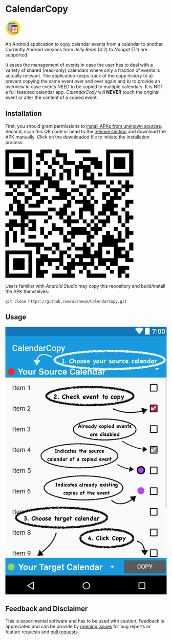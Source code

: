 

# CalendarCopy 

![](app/src/main/res/drawable-mdpi/calendarcopy_round.png)

An Android application to copy calendar events from a calendar to another. Currently Android versions from *Jelly Bean* (4.2) to *Nougat* (7.1) are supported. 

It eases the management of events in case the user has to deal with a variety of shared (read-only) calendars where only a fraction of events is actually relevant.
The application keeps track of the copy history to a) prevent copying the same event over and over again and b) to provide an overview in case events NEED to be copied to multiple calendars.
It is NOT a full featured calendar app.
*CalendarCopy* will **NEVER** touch the original event or alter the content of a copied event.

## Installation

First, you should grant permissions to [install APKs from unknown sources](https://developer.android.com/distribute/marketing-tools/alternative-distribution.html#unknown-sources). Second, scan this QR code or head to the [release section](releases) and download the APK manually. Click on the downloaded file to initiate the installation process. 

![](data/qrcode.png)

Users familiar with *Android Studio* may copy this repository and build/install the APK themselves:

```
git clone https://github.com/aleneum/CalendarCopy.git
```

## Usage

![](data/overview.png)

## Feedback and Disclaimer

This is experimental software and has to be used with caution. Feedback is appreciated and can be provide by [opening issues](issues) for bug reports or feature requests and [pull requests](pulls).